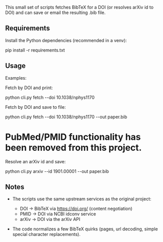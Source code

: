This small set of scripts fetches BibTeX for a DOI (or resolves arXiv id to DOI) and can save or email the resulting .bib file.

Requirements
------------
Install the Python dependencies (recommended in a venv):

pip install -r requirements.txt

Usage
-----
Examples:

Fetch by DOI and print:

python cli.py fetch --doi 10.1038/nphys1170

Fetch by DOI and save to file:

python cli.py fetch --doi 10.1038/nphys1170 --out paper.bib

# PubMed/PMID functionality has been removed from this project.

Resolve an arXiv id and save:

python cli.py arxiv --id 1901.00001 --out paper.bib

Notes
-----
- The scripts use the same upstream services as the original project:
  - DOI -> BibTeX via https://doi.org/ (content negotiation)
  - PMID -> DOI via NCBI idconv service
  - arXiv -> DOI via the arXiv API

- The code normalizes a few BibTeX quirks (pages, url decoding, simple special character replacements).
